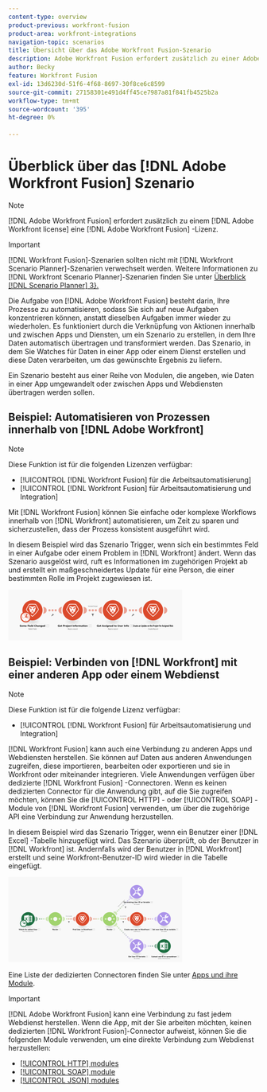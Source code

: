 ```yaml
---
content-type: overview
product-previous: workfront-fusion
product-area: workfront-integrations
navigation-topic: scenarios
title: Übersicht über das Adobe Workfront Fusion-Szenario
description: Adobe Workfront Fusion erfordert zusätzlich zu einer Adobe Workfront-Lizenz eine Adobe Workfront Fusion-Lizenz.
author: Becky
feature: Workfront Fusion
exl-id: 13d6230d-51f6-4f68-8697-30f8ce6c8599
source-git-commit: 27158301e491d4ff45ce7987a81f841fb4525b2a
workflow-type: tm+mt
source-wordcount: '395'
ht-degree: 0%

---
```


# Überblick über das [!DNL Adobe Workfront Fusion] Szenario

>[!NOTE]
>
>[!DNL Adobe Workfront Fusion] erfordert zusätzlich zu einem [!DNL Adobe Workfront license] eine [!DNL Adobe Workfront Fusion] -Lizenz.

>[!IMPORTANT]
>
>[!DNL Workfront Fusion]-Szenarien sollten nicht mit [!DNL Workfront Scenario Planner]-Szenarien verwechselt werden. Weitere Informationen zu [!DNL Workfront Scenario Planner]-Szenarien finden Sie unter [Überblick [!DNL Scenario Planner] 3}.](../../scenario-planner/scenario-planner-overview.md)

Die Aufgabe von [!DNL Adobe Workfront Fusion] besteht darin, Ihre Prozesse zu automatisieren, sodass Sie sich auf neue Aufgaben konzentrieren können, anstatt dieselben Aufgaben immer wieder zu wiederholen. Es funktioniert durch die Verknüpfung von Aktionen innerhalb und zwischen Apps und Diensten, um ein Szenario zu erstellen, in dem Ihre Daten automatisch übertragen und transformiert werden. Das Szenario, in dem Sie Watches für Daten in einer App oder einem Dienst erstellen und diese Daten verarbeiten, um das gewünschte Ergebnis zu liefern.

Ein Szenario besteht aus einer Reihe von Modulen, die angeben, wie Daten in einer App umgewandelt oder zwischen Apps und Webdiensten übertragen werden sollen.

## Beispiel: Automatisieren von Prozessen innerhalb von [!DNL Adobe Workfront]

>[!NOTE]
>
>Diese Funktion ist für die folgenden Lizenzen verfügbar:
>
>* [!UICONTROL [!DNL Workfront Fusion] für die Arbeitsautomatisierung]
>* [!UICONTROL [!DNL Workfront Fusion] für Arbeitsautomatisierung und Integration]

Mit [!DNL Workfront Fusion] können Sie einfache oder komplexe Workflows innerhalb von [!DNL Workfront] automatisieren, um Zeit zu sparen und sicherzustellen, dass der Prozess konsistent ausgeführt wird.

In diesem Beispiel wird das Szenario Trigger, wenn sich ein bestimmtes Feld in einer Aufgabe oder einem Problem in [!DNL Workfront] ändert. Wenn das Szenario ausgelöst wird, ruft es Informationen im zugehörigen Projekt ab und erstellt ein maßgeschneidertes Update für eine Person, die einer bestimmten Rolle im Projekt zugewiesen ist.

![](assets/fusion-template-example-350x102.png)

## Beispiel: Verbinden von [!DNL Workfront] mit einer anderen App oder einem Webdienst

>[!NOTE]
>
>Diese Funktion ist für die folgende Lizenz verfügbar:
>
>* [!UICONTROL [!DNL Workfront Fusion] für Arbeitsautomatisierung und Integration]
>

[!DNL Workfront Fusion] kann auch eine Verbindung zu anderen Apps und Webdiensten herstellen. Sie können auf Daten aus anderen Anwendungen zugreifen, diese importieren, bearbeiten oder exportieren und sie in Workfront oder miteinander integrieren. Viele Anwendungen verfügen über dedizierte [!DNL Workfront Fusion] -Connectoren. Wenn es keinen dedizierten Connector für die Anwendung gibt, auf die Sie zugreifen möchten, können Sie die [!UICONTROL HTTP] - oder [!UICONTROL SOAP] -Module von [!DNL Workfront Fusion] verwenden, um über die zugehörige API eine Verbindung zur Anwendung herzustellen.

In diesem Beispiel wird das Szenario Trigger, wenn ein Benutzer einer [!DNL Excel] -Tabelle hinzugefügt wird. Das Szenario überprüft, ob der Benutzer in [!DNL Workfront] ist. Andernfalls wird der Benutzer in [!DNL Workfront] erstellt und seine Workfront-Benutzer-ID wird wieder in die Tabelle eingefügt.

![](assets/fusion-integration-example--350x171.png)

Eine Liste der dedizierten Connectoren finden Sie unter [Apps und ihre Module](../../workfront-fusion/apps-and-their-modules/apps-and-their-modules.md).

>[!IMPORTANT]
>
>[!DNL Adobe Workfront Fusion] kann eine Verbindung zu fast jedem Webdienst herstellen. Wenn die App, mit der Sie arbeiten möchten, keinen dedizierten [!DNL Workfront Fusion]-Connector aufweist, können Sie die folgenden Module verwenden, um eine direkte Verbindung zum Webdienst herzustellen:
>
>* [[!UICONTROL HTTP] modules](../../workfront-fusion/apps-and-their-modules/http-modules/http-modules-1.md)
>* [[!UICONTROL SOAP] module](../../workfront-fusion/apps-and-their-modules/soap-module.md)
>* [[!UICONTROL JSON] modules](../../workfront-fusion/apps-and-their-modules/json-modules.md)
>
